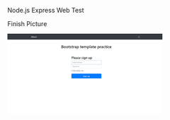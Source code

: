 
Node.js  Express  Web Test

Finish Picture

<img src="https://github.com/Linus-Joker/Express0813/blob/master/images/Demo-Web.jpg" width="350">
